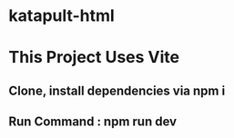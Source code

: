 # katapult-html

# This Project Uses Vite 

## Clone, install dependencies via npm i 

## Run Command : npm run dev
